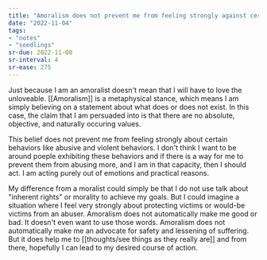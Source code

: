 ```yaml
---
title: "Amoralism does not prevent me from feeling strongly against certain behaviors"
date: "2022-11-04"
tags:
- "notes"
- "seedlings"
sr-due: 2022-11-08
sr-interval: 4
sr-ease: 275
---
```


Just because I am an amoralist doesn't mean that I will have to love the unloveable. [[Amoralism]] is a metaphysical stance, which means I am simply believing on a statement about what does or does not exist. In this case, the claim that I am persuaded into is that there are no absolute, objective, and naturally occuring values.

This belief does not prevent me from feeling strongly about certain behaviors like abusive and violent behaviors. I don't think I want to be around poeple exhibiting these behaviors and if there is a way for me to prevent them from abusing more, and I am in that capacity, then I should act. I am acting purely out of emotions and practical reasons.

My difference from a moralist could simply be that I do not use talk about "inherent rights" or morality to achieve my goals. But I could imagine a situation where I feel very strongly about protecting victims or would-be victims from an abuser. Amoralism does not automatically make me good or bad. It doesn't even want to use those words. Amoralism does not automatically make me an advocate for safety and lessening of suffering. But it does help me to [[thoughts/see things as they really are]] and from there, hopefully I can lead to my desired course of action.